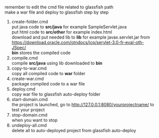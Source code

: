 remember to edit the cmd file related to glassfish path<br>
make a war file and deploy to glassfish step by step<br>
1. create-folder.cmd<br>
  put java code to <b>src/java</b> for example SampleServlet.java<br>
  put html code to <b>src/other</b> for example index.html<br>
  download and put needed lib to <b>lib</b> for example javax.servlet.jar from https://download.oracle.com/otndocs/jcp/servlet-3.0-fr-eval-oth-JSpec/<br>
  <b>bin</b> stores the compiled code<br>
2. compile.cmd<br>
  compile <b>src/java</b> using lib downloaded to <b>bin</b><br>
3. copy-to-war.cmd<br>
  copy all compiled code to <b>war</b> folder<br>
4. create-war.cmd<br>
  package compiled code to a war file<br>
5. deploy.cmd<br>
  copy war file to glassfish auto-deploy folder<br>
6. start-domain.cmd<br>
  the project is launched, go to http://127.0.0.1:8080/yourprojectname/ to test your project<br>
7. stop-domain.cmd<br>
  when you want to stop<br>
8. undeploy-all.cmd<br>
  delete all to auto-deployed project from glassfish auto-deploy<br>
